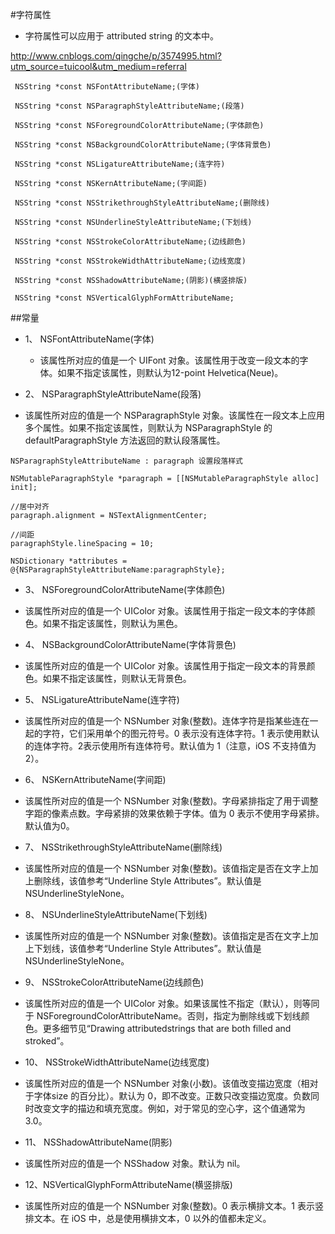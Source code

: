 #字符属性

- 字符属性可以应用于 attributed string 的文本中。

http://www.cnblogs.com/qingche/p/3574995.html?utm_source=tuicool&utm_medium=referral

```objc
 NSString *const NSFontAttributeName;(字体)

 NSString *const NSParagraphStyleAttributeName;(段落)

 NSString *const NSForegroundColorAttributeName;(字体颜色)

 NSString *const NSBackgroundColorAttributeName;(字体背景色)

 NSString *const NSLigatureAttributeName;(连字符)

 NSString *const NSKernAttributeName;(字间距)

 NSString *const NSStrikethroughStyleAttributeName;(删除线)

 NSString *const NSUnderlineStyleAttributeName;(下划线)

 NSString *const NSStrokeColorAttributeName;(边线颜色)

 NSString *const NSStrokeWidthAttributeName;(边线宽度)

 NSString *const NSShadowAttributeName;(阴影)(横竖排版)

 NSString *const NSVerticalGlyphFormAttributeName;

```

 ##常量

- 1、 NSFontAttributeName(字体)

  - 该属性所对应的值是一个 UIFont 对象。该属性用于改变一段文本的字体。如果不指定该属性，则默认为12-point Helvetica(Neue)。

- 2、 NSParagraphStyleAttributeName(段落)

 - 该属性所对应的值是一个 NSParagraphStyle 对象。该属性在一段文本上应用多个属性。如果不指定该属性，则默认为 NSParagraphStyle 的defaultParagraphStyle 方法返回的默认段落属性。

```objc
NSParagraphStyleAttributeName : paragraph 设置段落样式

NSMutableParagraphStyle *paragraph = [[NSMutableParagraphStyle alloc] init];

//居中对齐
paragraph.alignment = NSTextAlignmentCenter;

//间距
paragraphStyle.lineSpacing = 10;

NSDictionary *attributes = @{NSParagraphStyleAttributeName:paragraphStyle};

```




- 3、 NSForegroundColorAttributeName(字体颜色)

 - 该属性所对应的值是一个 UIColor 对象。该属性用于指定一段文本的字体颜色。如果不指定该属性，则默认为黑色。

- 4、 NSBackgroundColorAttributeName(字体背景色)

 - 该属性所对应的值是一个 UIColor 对象。该属性用于指定一段文本的背景颜色。如果不指定该属性，则默认无背景色。

- 5、 NSLigatureAttributeName(连字符)

 - 该属性所对应的值是一个 NSNumber 对象(整数)。连体字符是指某些连在一起的字符，它们采用单个的图元符号。0 表示没有连体字符。1 表示使用默认的连体字符。2表示使用所有连体符号。默认值为 1（注意，iOS 不支持值为 2）。

- 6、 NSKernAttributeName(字间距)
 - 该属性所对应的值是一个 NSNumber 对象(整数)。字母紧排指定了用于调整字距的像素点数。字母紧排的效果依赖于字体。值为 0 表示不使用字母紧排。默认值为0。

- 7、 NSStrikethroughStyleAttributeName(删除线)

 - 该属性所对应的值是一个 NSNumber 对象(整数)。该值指定是否在文字上加上删除线，该值参考“Underline Style Attributes”。默认值是NSUnderlineStyleNone。

- 8、 NSUnderlineStyleAttributeName(下划线)

 - 该属性所对应的值是一个 NSNumber 对象(整数)。该值指定是否在文字上加上下划线，该值参考“Underline Style Attributes”。默认值是NSUnderlineStyleNone。

- 9、 NSStrokeColorAttributeName(边线颜色)

 - 该属性所对应的值是一个 UIColor 对象。如果该属性不指定（默认），则等同于 NSForegroundColorAttributeName。否则，指定为删除线或下划线颜色。更多细节见“Drawing attributedstrings that are both filled and stroked”。

- 10、 NSStrokeWidthAttributeName(边线宽度)

 - 该属性所对应的值是一个 NSNumber 对象(小数)。该值改变描边宽度（相对于字体size 的百分比）。默认为 0，即不改变。正数只改变描边宽度。负数同时改变文字的描边和填充宽度。例如，对于常见的空心字，这个值通常为3.0。

- 11、 NSShadowAttributeName(阴影)

 - 该属性所对应的值是一个 NSShadow 对象。默认为 nil。

- 12、NSVerticalGlyphFormAttributeName(横竖排版)

 - 该属性所对应的值是一个 NSNumber 对象(整数)。0 表示横排文本。1 表示竖排文本。在 iOS 中，总是使用横排文本，0 以外的值都未定义。
